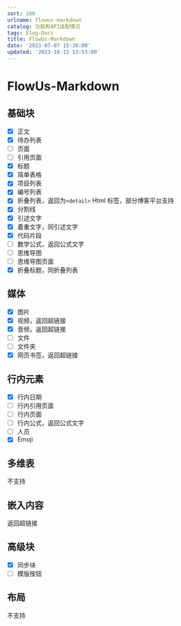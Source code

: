 ```yaml
---
sort: 180
urlname: flowus-markdown
catalog: 功能和API适配情况
tags: Elog-Docs
title: FlowUs-Markdown
date: '2023-07-07 15:38:00'
updated: '2023-10-13 13:53:00'
---
```


# FlowUs-Markdown


## 基础块

- [x] 正文
- [x] 待办列表
- [ ] 页面
- [ ] 引用页面
- [x] 标题
- [x] 简单表格
- [x] 项目列表
- [x] 编号列表
- [x] 折叠列表，返回为`<detail>` Html 标签，部分博客平台支持
- [x] 分割线
- [x] 引述文字
- [x] 着重文字，同引述文字
- [x] 代码片段
- [ ] 数学公式，返回公式文字
- [ ] 思维导图
- [ ] 思维导图页面
- [x] 折叠标题，同折叠列表

## 媒体

- [x] 图片
- [x] 视频，返回超链接
- [x] 音频，返回超链接
- [ ] 文件
- [ ] 文件夹
- [x] 网页书签，返回超链接

## 行内元素

- [x] 行内日期
- [ ] 行内引用页面
- [ ] 行内页面
- [ ] 行内公式，返回公式文字
- [ ] 人员
- [x] Emoji

## 多维表


不支持


## 嵌入内容


返回超链接


## 高级块

- [x] 同步块
- [ ] 模版按钮

## 布局


不支持

